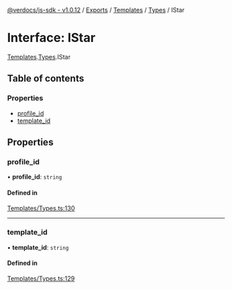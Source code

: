 [@verdocs/js-sdk - v1.0.12](../README.md) / [Exports](../modules.md) / [Templates](../modules/Templates.md) / [Types](../modules/Templates.Types.md) / IStar

# Interface: IStar

[Templates](../modules/Templates.md).[Types](../modules/Templates.Types.md).IStar

## Table of contents

### Properties

- [profile_id](Templates.Types.IStar.md#profile_id)
- [template_id](Templates.Types.IStar.md#template_id)

## Properties

### profile\_id

• **profile\_id**: `string`

#### Defined in

[Templates/Types.ts:130](https://github.com/Verdocs/js-sdk/blob/main/src/Templates/Types.ts#L130)

___

### template\_id

• **template\_id**: `string`

#### Defined in

[Templates/Types.ts:129](https://github.com/Verdocs/js-sdk/blob/main/src/Templates/Types.ts#L129)
